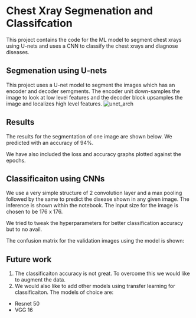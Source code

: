 # Chest Xray Segmenation and Classifcation

This project contains the code for the ML model to segment chest xrays using U-nets and uses a CNN to classify the chest xrays and diagnose diseases.

## Segmenation using U-nets

This project uses a U-net model to segment the images which has an encoder and decoder semgments. The encoder unit down-samples the image to look at low level features and the decoder block upsamples the image and localizes high level features.
![unet_arch](https://lmb.informatik.uni-freiburg.de/people/ronneber/u-net/u-net-architecture.png)

## Results
The results for the segmentation of one image are shown below. We predicted with an accuracy of 94%.

We have also included the loss and accuracy graphs plotted against the epochs.

## Classificaiton using CNNs
 
We use a very simple structure of 2 convolution layer and a max pooling followed by the same to predict the disease shown in any given image. The inference is shown within the notebook. The input size for the image is chosen to be 176 x 176. 

We tried to tweak the hyperparameters for better classification accuracy but to no avail.

The confusion matrix for the validation images using the model is shown:

## Future work

1. The classificaiton accuracy is not great. To overcome this we would like to augment the data. 
2. We would also like to add other models using transfer learning for classificaiton. The models of choice are:
  - Resnet 50
  - VGG 16
